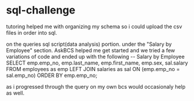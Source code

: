 # sql-challenge
tutoring helped me with organizing my schema so i could upload the csv files in order into sql.

on the queries sql script(data analysis) portion. under the "Salary by Employee" section. AskBCS helped me get started and we tried a few variations of code and ended up with the following 
-- Salary by Employee
SELECT  emp.emp_no,
        emp.last_name,
        emp.first_name,
        emp.sex,
        sal.salary
FROM employees as emp
LEFT JOIN salaries as sal
ON (emp.emp_no = sal.emp_no)
ORDER BY emp.emp_no;

as i progressed through the query on my own bcs would occasionaly help as well.